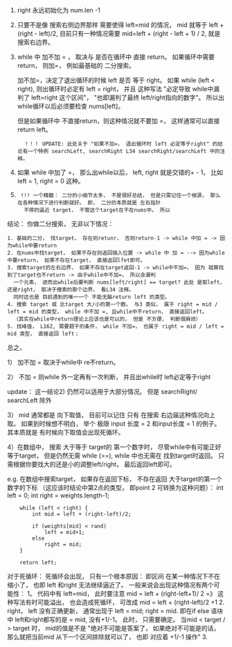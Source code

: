 1. right 永远初始化为 num.len -1
2. 只要不是像 搜索右侧边界那样 需要使得 left=mid 的情况， mid 就等于 left + (right - left)/2, 目前只有一种情况需要
   mid=left + (right - left + 1) / 2,
   就是 搜索右边界。
3. while 中 加不加 = ， 取决与 是否在循环中 直接 return。 如果循环中需要return， 则加=， 例如最基础的 二分搜索。

   加不加=，决定了退出循环的时候 left 是否 等于 right。 如果 while (left < right), 则出循环时必定有 left =
   right， 并且 这种写法 "必定导致 while中漏判了 left=right 这个区间"， "也即漏判了最终 left/right指向的数字"。 所以出while循环以后必须要检查
   nums[left]。 

   但是如果循环中 不直接return，则这种情况就不要加 =， 这样通常可以直接 return left。

         ！！！ UPDATE: 此处关于 "如果不加=， 退出循环时 left 必定等于right" 的结论有一个特例 searchLeft, searchRight L34 searchRight/searchLeft 中的注释。 

4. 如果 while 中加了 =， 那么出while以后， left, right 就是交错的+ - 1， 比如 left = 1, right = 0 这种。

5.      !!! 一个精髓： 二分的小细节太多， 不是很好总结， 但是只需记住一个根源， 那么在各种情况下进行判断就好。 即， 二分的本质就是 左右指针
         不停的逼近 target， 不管这个target在不在nums中。 所以   

结论： 你做二分搜索， 无非以下情况：

    1. 基础的二分， 找target， 存在则retunr， 否则return-1 -> while 中加 = -> 因为while中要return
    2. 在nums中找target， 如果不存在则返回插入位置 -> while 中 加 = --> 因为while中要return， 如果不存在target， 直接返回lfet即可。
    3. 搜索target的左右边界， 如果不存在target返回-1 -> while中不加=， 因为 就算找到了target也不return -> 由于while中不加=， 所以会漏判
      一个元素， 进而出while后要判断 nums[left/right] == target? 此处 是取left， 还是right， 取决于搜索的那个边界， 看L34 注释。
      同时这也是 目前遇到的唯一一个 不能无脑return left 的类型。
    4. 搜索 target 或 比target 大/小的第一个数。 与3 类似， 属于 right = mid / left = mid 的类型， while 中不加 =, 且while中不return， 直接返回left。 
      （其实在while中return理论上应该也是可以的， 但是 不方便， 判断很麻烦）
    5. 找峰值， L162, 需要题干的条件， while 不加=， 也属于 right = mid / left = mid 类型， 直接返回 left；

总之，

1） 加不加 = 取决于while中 re不return。

2） 不加 = 则while 外一定再有一次判断， 并且出while时 left必定等于right 

   update： 这一结论2) 仍然可以适用于大部分情况。 但是 searchRight/ searchLeft 除外

3） mid 通常都是 向下取值， 目前可以记住 只有 在搜索 右边届这种情况向上取。 如果到时候想不明白， 举个 极限 input 长度 = 2
和input长度 = 1 的例子。
其本质就是 有时候向下取值会出现死循环。 

4）在数组中， 搜索 大于等于 target的 第一个数字时， 尽管while中有可能正好等于target， 但是仍然无需 while (>=), while 中也无需在
   找到target时返回。
   只需根据你要找大的还是小的调整left/right， 最后返回left即可。

   e.g. 在数组中搜索target， 如果存在返回下标， 不存在返回 大于target的第一个数字的下标 （这应该时结论中第2点的类型， 即point
   2 可转换为这种问题）：
   int left = 0;
   int right = weights.length-1;

        while (left < right) {
            int mid = left + (right-left)/2;

            if (weights[mid] < rand)
                left = mid+1;
            else 
                right = mid;
        }

        return left;

对于死循环：
死循环会出现， 只有一个根本原因： 即区间 在某一种情况下不在缩小了， 也即 left 和right 无法继续逼近了。
一般来说会出现这种情况有两个可能性：
1。 代码中有 left=mid， 此时要注意 mid = left + (right-left+1)/ 2 =》 这种写法有时可能溢出， 也会造成死循环， 可改成 mid = left + (right-left)/2 +1
2. right， left 没有正确更新， 通常出现于 left = mid; right = mid. 即在if else 语块中 left和right都写的是 = mid, 没有+1/-1。
此时， 只需要确定。 当mid < target / > target 时， mid的值是不是 "绝对不可能是答案了， 如果绝对不可能是的话， 那么就把当前mid 从下一个区间排除就可以了， 也即 对应着 +1/-1 操作"
3. 